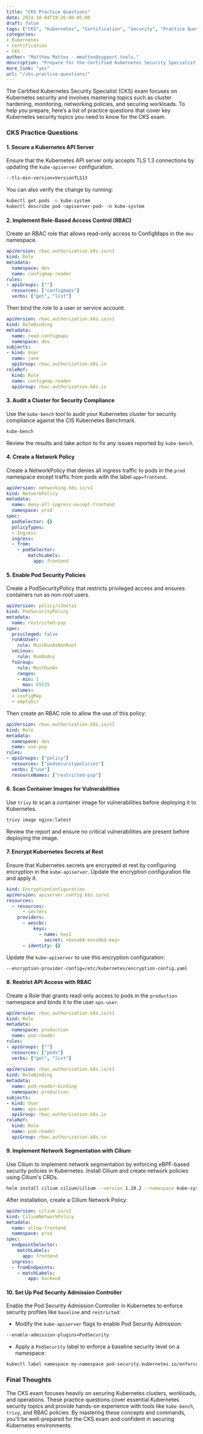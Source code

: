```yaml
---
title: "CKS Practice Questions"  
date: 2024-10-04T19:26:00-05:00  
draft: false  
tags: ["CKS", "Kubernetes", "Certification", "Security", "Practice Questions"]  
categories:  
- Kubernetes  
- Certification  
- CKS  
author: "Matthew Mattox - mmattox@support.tools."  
description: "Prepare for the Certified Kubernetes Security Specialist (CKS) exam with these practice questions covering essential Kubernetes security concepts."  
more_link: "yes"  
url: "/cks-practice-questions/"  
---
```


The Certified Kubernetes Security Specialist (CKS) exam focuses on Kubernetes security and involves mastering topics such as cluster hardening, monitoring, networking policies, and securing workloads. To help you prepare, here’s a list of practice questions that cover key Kubernetes security topics you need to know for the CKS exam.

<!--more-->

### CKS Practice Questions

#### 1. **Secure a Kubernetes API Server**

Ensure that the Kubernetes API server only accepts TLS 1.3 connections by updating the `kube-apiserver` configuration.

```bash
--tls-min-version=VersionTLS13
```

You can also verify the change by running:

```bash
kubectl get pods -n kube-system
kubectl describe pod <apiserver-pod> -n kube-system
```

#### 2. **Implement Role-Based Access Control (RBAC)**

Create an RBAC role that allows read-only access to ConfigMaps in the `dev` namespace.

```yaml
apiVersion: rbac.authorization.k8s.io/v1
kind: Role
metadata:
  namespace: dev
  name: configmap-reader
rules:
- apiGroups: [""]
  resources: ["configmaps"]
  verbs: ["get", "list"]
```

Then bind the role to a user or service account:

```yaml
apiVersion: rbac.authorization.k8s.io/v1
kind: RoleBinding
metadata:
  name: read-configmaps
  namespace: dev
subjects:
- kind: User
  name: jane
  apiGroup: rbac.authorization.k8s.io
roleRef:
  kind: Role
  name: configmap-reader
  apiGroup: rbac.authorization.k8s.io
```

#### 3. **Audit a Cluster for Security Compliance**

Use the `kube-bench` tool to audit your Kubernetes cluster for security compliance against the CIS Kubernetes Benchmark.

```bash
kube-bench
```

Review the results and take action to fix any issues reported by `kube-bench`.

#### 4. **Create a Network Policy**

Create a NetworkPolicy that denies all ingress traffic to pods in the `prod` namespace except traffic from pods with the label `app=frontend`.

```yaml
apiVersion: networking.k8s.io/v1
kind: NetworkPolicy
metadata:
  name: deny-all-ingress-except-frontend
  namespace: prod
spec:
  podSelector: {}
  policyTypes:
  - Ingress
  ingress:
  - from:
    - podSelector:
        matchLabels:
          app: frontend
```

#### 5. **Enable Pod Security Policies**

Create a PodSecurityPolicy that restricts privileged access and ensures containers run as non-root users.

```yaml
apiVersion: policy/v1beta1
kind: PodSecurityPolicy
metadata:
  name: restricted-psp
spec:
  privileged: false
  runAsUser:
    rule: MustRunAsNonRoot
  seLinux:
    rule: RunAsAny
  fsGroup:
    rule: MustRunAs
    ranges:
    - min: 1
      max: 65535
  volumes:
  - configMap
  - emptyDir
```

Then create an RBAC role to allow the use of this policy:

```yaml
apiVersion: rbac.authorization.k8s.io/v1
kind: Role
metadata:
  namespace: dev
  name: use-psp
rules:
- apiGroups: ["policy"]
  resources: ["podsecuritypolicies"]
  verbs: ["use"]
  resourceNames: ["restricted-psp"]
```

#### 6. **Scan Container Images for Vulnerabilities**

Use `trivy` to scan a container image for vulnerabilities before deploying it to Kubernetes.

```bash
trivy image nginx:latest
```

Review the report and ensure no critical vulnerabilities are present before deploying the image.

#### 7. **Encrypt Kubernetes Secrets at Rest**

Ensure that Kubernetes secrets are encrypted at rest by configuring encryption in the `kube-apiserver`. Update the encryption configuration file and apply it.

```yaml
kind: EncryptionConfiguration
apiVersion: apiserver.config.k8s.io/v1
resources:
  - resources:
      - secrets
    providers:
      - aescbc:
          keys:
            - name: key1
              secret: <base64-encoded-key>
      - identity: {}
```

Update the `kube-apiserver` to use this encryption configuration:

```bash
--encryption-provider-config=/etc/kubernetes/encryption-config.yaml
```

#### 8. **Restrict API Access with RBAC**

Create a Role that grants read-only access to pods in the `production` namespace and binds it to the user `ops-user`.

```yaml
apiVersion: rbac.authorization.k8s.io/v1
kind: Role
metadata:
  namespace: production
  name: pod-reader
rules:
- apiGroups: [""]
  resources: ["pods"]
  verbs: ["get", "list"]
---
apiVersion: rbac.authorization.k8s.io/v1
kind: RoleBinding
metadata:
  name: pod-reader-binding
  namespace: production
subjects:
- kind: User
  name: ops-user
  apiGroup: rbac.authorization.k8s.io
roleRef:
  kind: Role
  name: pod-reader
  apiGroup: rbac.authorization.k8s.io
```

#### 9. **Implement Network Segmentation with Cilium**

Use Cilium to implement network segmentation by enforcing eBPF-based security policies in Kubernetes. Install Cilium and create network policies using Cilium's CRDs.

```bash
helm install cilium cilium/cilium --version 1.10.2 --namespace kube-system
```

After installation, create a Cilium Network Policy:

```yaml
apiVersion: cilium.io/v2
kind: CiliumNetworkPolicy
metadata:
  name: allow-frontend
  namespace: prod
spec:
  endpointSelector:
    matchLabels:
      app: frontend
  ingress:
  - fromEndpoints:
    - matchLabels:
        app: backend
```

#### 10. **Set Up Pod Security Admission Controller**

Enable the Pod Security Admission Controller in Kubernetes to enforce security profiles like `baseline` and `restricted`:

- Modify the `kube-apiserver` flags to enable Pod Security Admission:

```bash
--enable-admission-plugins=PodSecurity
```

- Apply a `PodSecurity` label to enforce a baseline security level on a namespace:

```bash
kubectl label namespace my-namespace pod-security.kubernetes.io/enforce=baseline
```

### Final Thoughts

The CKS exam focuses heavily on securing Kubernetes clusters, workloads, and operations. These practice questions cover essential Kubernetes security topics and provide hands-on experience with tools like `kube-bench`, `trivy`, and RBAC policies. By mastering these concepts and commands, you'll be well-prepared for the CKS exam and confident in securing Kubernetes environments.
